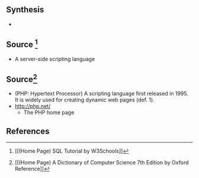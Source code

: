 ## Synthesis
- 
## Source [^1]
- A server-side scripting language

## Source[^2]
- (PHP: Hypertext Processor) A scripting language first released in 1995. It is widely used for creating dynamic web pages (def. 1).
- http://php.net/
	- The PHP home page
## References

[^1]:[[(Home Page) SQL Tutorial by W3Schools]]
[^2]: [[(Home Page) A Dictionary of Computer Science 7th Edition by Oxford Reference]]
